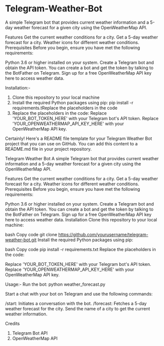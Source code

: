 # Telegram-Weather-Bot
A simple Telegram bot that provides current weather information and a 5-day weather forecast for a given city using the OpenWeatherMap API.

Features
Get the current weather conditions for a city.
Get a 5-day weather forecast for a city.
Weather icons for different weather conditions.
Prerequisites
Before you begin, ensure you have met the following requirements:

Python 3.6 or higher installed on your system.
Create a Telegram bot and obtain the API token. You can create a bot and get the token by talking to the BotFather on Telegram.
Sign up for a free OpenWeatherMap API key here to access weather data.

Installation:-
1) Clone this repository to your local machine
2) Install the required Python packages using pip:
    pip install -r requirements.tReplace the placeholders in the code
3) Replace the placeholders in the code:
    Replace 'YOUR_BOT_TOKEN_HERE' with your Telegram bot's API token.
    Replace 'YOUR_OPENWEATHERMAP_API_KEY_HERE' with your OpenWeatherMap API key.


Certainly! Here's a README file template for your Telegram Weather Bot project that you can use on GitHub. You can add this content to a README.md file in your project repository.

Telegram Weather Bot
A simple Telegram bot that provides current weather information and a 5-day weather forecast for a given city using the OpenWeatherMap API.

Features
Get the current weather conditions for a city.
Get a 5-day weather forecast for a city.
Weather icons for different weather conditions.
Prerequisites
Before you begin, ensure you have met the following requirements:

Python 3.6 or higher installed on your system.
Create a Telegram bot and obtain the API token. You can create a bot and get the token by talking to the BotFather on Telegram.
Sign up for a free OpenWeatherMap API key here to access weather data.
Installation
Clone this repository to your local machine:

bash
Copy code
git clone https://github.com/yourusername/telegram-weather-bot.git
Install the required Python packages using pip:

bash
Copy code
pip install -r requirements.txt
Replace the placeholders in the code:

Replace 'YOUR_BOT_TOKEN_HERE' with your Telegram bot's API token.
Replace 'YOUR_OPENWEATHERMAP_API_KEY_HERE' with your OpenWeatherMap API key.

Usage:-
Run the bot:
python weather_forecast.py

Start a chat with your bot on Telegram and use the following commands:

/start: Initiates a conversation with the bot.
/forecast: Fetches a 5-day weather forecast for the city.
Send the name of a city to get the current weather information.

Credits
1) Telegram Bot API
2) OpenWeatherMap API


